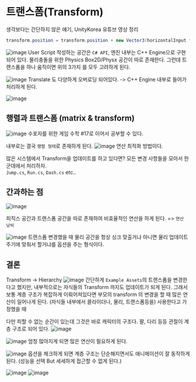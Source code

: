 # 트랜스폼(Transform)
생각보다는 간단하지 않은 얘기, UnityKorea 유튜브 영상 정리

```c#
transform.position = transform.position + new Vector3(horizontalInput * movementSpeed);
```
![image](https://user-images.githubusercontent.com/31722512/167891662-2cd32605-230d-4501-85fa-6c6515248daa.png)
User Script 작성하는 공간은 `C# API`, 엔진 내부는 C++ Engine으로 구현되어 있다. 물리충돌을 위한 Physics Box2D/Physx 공간이 따로 존재한다. 그런데 트랜스폼을 하나 움직이면 위의 3가지
를 모두 고려하게 된다.

![image](https://user-images.githubusercontent.com/31722512/167890837-f0c901e1-91e7-4298-b8d0-dce8fd6136a2.png)
Translate 도 다양하게 오버로딩 되어있다. -> C++ Engine 내부로 들어가 처리하게 된다.

![image](https://user-images.githubusercontent.com/31722512/167891226-d0a92768-f76d-49ec-a5dd-1fdc96868562.png)

## 행렬과 트랜스폼 (matrix & transform)
![image](https://user-images.githubusercontent.com/31722512/167892800-5f118337-f3cf-4641-8b9f-06030345d91a.png)
수포자를 위한 게임 수학 #17로 이어서 공부할 수 있다.

내부로는 결국 `행렬 형태`로 존재하게 된다.
![image](https://user-images.githubusercontent.com/31722512/167893114-79fa207c-2f00-49d4-a3ea-07dd7472f794.png)
연산 최적화 방법이다.

많은 시스템에서 Transform을 업데이트를 하고 있다면? 모든 변경 사항들을 모아서 한 군데에서 처리하자.<br>
`Jump.cs`, `Run.cs`, `Dash.cs` etc..

## 간과하는 점
![image](https://user-images.githubusercontent.com/31722512/167894049-e053e1fe-8590-4c7d-ae58-a6e3fa828288.png)

피직스 공간과 트랜스폼 공간을 따로 존재하여 비효율적인 연산을 하게 된다. => `연산 낭비`

![image](https://user-images.githubusercontent.com/31722512/167894366-1c8eb768-e65d-4bd0-84e7-5a7413ccc9e5.png)
트랜스폼 변경했을 때 물리 공간을 항상 싱크 맞출거냐 아니면 물리 업데이트 주기에 맞춰서 할거냐를 옵션을 주는 형식이다.

## 결론
Transform -> Hierarchy
![image](https://user-images.githubusercontent.com/31722512/167894851-d20c4e98-9e3e-416b-8546-0c31064cbd84.png)
간단하게 `Example Assets`의 트랜스폼을 변경한다고 했지만, 내부적으로는 자식들의 Transform 까지도 업데이트가 되게 된다. 그래서 보통 계층 구조가 복잡하게 이뤄어져있다면
부모의 transform 의 변경을 할 때 많은 연산이 일어나게 된다. (자식들 내부에서 콜라이더나, 물리, 트랜스폼등을) 사용한다고 가정했을 때

다만 피할 수 없는 순간이 있는데 그것은 바로 캐릭터의 구조다. 팔, 다리 등등 관절이 계층 구조로 되어 있다.
![image](https://user-images.githubusercontent.com/31722512/167895308-715841fe-dc02-4f21-8e93-48e6cb14ec8b.png)

![image](https://user-images.githubusercontent.com/31722512/167895410-1c2b2914-1fdc-4b9a-9998-7a22ef3f1354.png)
엄청 많아지게 되면 많은 연산이 필요하게 된다.

![image](https://user-images.githubusercontent.com/31722512/167895466-cb70bf61-0f69-4778-afa0-7f19a7839989.png)
옵션을 체크하게 되면 계층 구조는 단순해지면서도 애니메이션이 잘 동작하게 된다. (성능을 선택 But 세세하게 접근할 수 없게 된다.)

![image](https://user-images.githubusercontent.com/31722512/167895570-8bb49b75-59ca-4eda-a004-e290cb2add56.png)
![image](https://user-images.githubusercontent.com/31722512/167895705-4a370b43-4036-446c-9bc5-17b49a2cd4ef.png)


